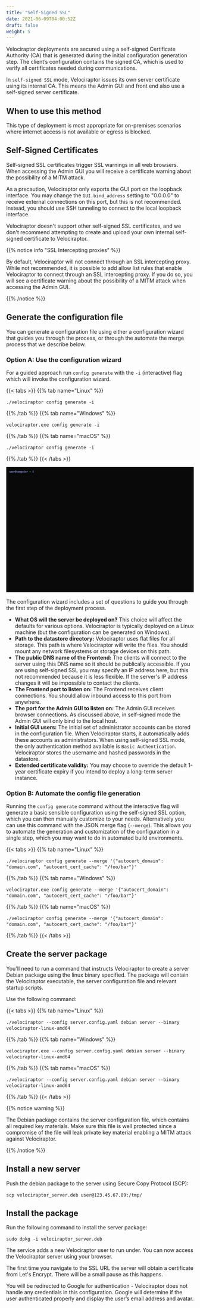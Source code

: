 ```yaml
---
title: "Self-Signed SSL"
date: 2021-06-09T04:00:52Z
draft: false
weight: 5
---
```


Velociraptor deployments are secured using a self-signed Certificate Authority (CA) that is generated during the initial configuration generation step. The client’s configuration contains the signed CA, which is used to verify all certificates needed during communications.

In `self-signed SSL` mode, Velociraptor issues its own server
certificate using its internal CA. This means the Admin GUI and front end
also use a self-signed server certificate.

## When to use this method
This type of deployment is most appropriate for on-premises scenarios
where internet access is not available or egress is blocked.

## Self-Signed Certificates
Self-signed SSL certificates trigger SSL warnings in all web
browsers. When accessing the Admin GUI you will receive a
certificate warning about the possibility of a MITM attack.

As a precaution, Velociraptor only exports the GUI port
on the loopback interface. You may change the `GUI.bind_address`
setting to "0.0.0.0" to receive external connections on this
port, but this is not recommended. Instead, you should use SSH
tunneling to connect to the local loopback interface.

Velociraptor doesn't support other self-signed SSL certificates, and we don't recommend attempting to create and upload your own internal self-signed certificate to Velociraptor.

{{% notice info "SSL Intercepting proxies" %}}

By default, Velociraptor will not connect through an SSL intercepting
proxy. While not recommended, it is possible to add allow list rules
that enable Velociraptor to connect through an SSL intercepting
proxy. If you do so, you will see a certificate warning about the
possibility of a MITM attack when accessing the Admin GUI.

{{% /notice %}}

## Generate the configuration file
You can generate a configuration file using either a configuration wizard that
guides you through the process, or through the automate the merge process that
we describe below.

### Option A: Use the configuration wizard

For a guided approach run `config generate` with the `-i` (interactive) flag
which will invoke the configuration wizard.

{{< tabs >}}
{{% tab name="Linux" %}}
```shell
./velociraptor config generate -i
```
{{% /tab %}}
{{% tab name="Windows" %}}
```shell
velociraptor.exe config generate -i
```
{{% /tab %}}
{{% tab name="macOS" %}}
```shell
./velociraptor config generate -i
```
{{% /tab %}}
{{< /tabs >}}

![Generating a configuration for a self-signed Deployment](self-signed-generation.gif)

The configuration wizard includes a set of questions to guide you through the first step of the deployment process.

* **What OS will the server be deployed on?** This choice will affect the
  defaults for various options. Velociraptor is typically
  deployed on a Linux machine (but the configuration can be generated on
  Windows).
* **Path to the datastore directory:** Velociraptor uses flat files for
  all storage. This path is where Velociraptor will write the
  files. You should mount any network filesystems or storage devices
  on this path.
* **The public DNS name of the Frontend:** The clients will connect to the
  server using this DNS name so it should be publically accessible. If
  you are using self-signed SSL you may specify an IP address here,
  but this not recommended because it is less flexible. If the
  server's IP address changes it will be impossible to contact the
  clients.
* **The Frontend port to listen on:** The Frontend receives client
  connections. You should allow inbound access to this port from
  anywhere.
* **The port for the Admin GUI to listen on:** The Admin GUI receives browser
  connections. As discussed above, in self-signed mode the Admin GUI will
  only bind to the local host.
* **Initial GUI users:** The initial set of administrator accounts can be stored
  in the configuration file. When Velociraptor starts, it automatically adds
  these accounts as administrators. When using self-signed SSL mode, the only
  authentication method available is `Basic Authentication`. Velociraptor stores
  the username and hashed passwords in the datastore.
* **Extended certificate validity:** You may choose to override the default
  1-year certificate expiry if you intend to deploy a long-term server instance.

### Option B: Automate the config file generation

Running the `config generate` command without the interactive flag will generate
a basic sensible configuration using the self-signed SSL option, which you can
then manually customize to your needs. Alternatively you can use this command
with the JSON merge flag (`--merge`). This allows you to automate the generation
and customization of the configuration in a single step, which you may want to
do in automated build environments.

{{< tabs >}}
{{% tab name="Linux" %}}
```shell
./velociraptor config generate --merge '{"autocert_domain": "domain.com", "autocert_cert_cache": "/foo/bar"}'
```
{{% /tab %}}
{{% tab name="Windows" %}}
```shell
velociraptor.exe config generate --merge '{"autocert_domain": "domain.com", "autocert_cert_cache": "/foo/bar"}'
```
{{% /tab %}}
{{% tab name="macOS" %}}
```shell
./velociraptor config generate --merge '{"autocert_domain": "domain.com", "autocert_cert_cache": "/foo/bar"}'
```
{{% /tab %}}
{{< /tabs >}}


## Create the server package

You'll need to run a command that instructs Velociraptor to create a server
Debian package using the linux binary specified. The package will contain the
Velociraptor executable, the server configuration file and relevant startup
scripts.

Use the following command:

{{< tabs >}}
{{% tab name="Linux" %}}
```shell
./velociraptor --config server.config.yaml debian server --binary velociraptor-linux-amd64
```
{{% /tab %}}
{{% tab name="Windows" %}}
```shell
velociraptor.exe --config server.config.yaml debian server --binary velociraptor-linux-amd64
```
{{% /tab %}}
{{% tab name="macOS" %}}
```shell
./velociraptor --config server.config.yaml debian server --binary velociraptor-linux-amd64
```
{{% /tab %}}
{{< /tabs >}}


{{% notice warning %}}

The Debian package contains the server configuration file, which contains all
required key materials. Make sure this file is well protected since a compromise
of the file will leak private key material enabling a MITM attack against
Velociraptor.

{{% /notice %}}

## Install a new server

Push the debian package to the server using Secure Copy Protocol (SCP):

```shell
scp velociraptor_server.deb user@123.45.67.89:/tmp/
```

## Install the package

Run the following command to install the server package:

```shell
sudo dpkg -i velociraptor_server.deb
```

The service adds a new Velociraptor user to run under. You can now access the
Velociraptor server using your browser.

The first time you navigate to the SSL URL the server will obtain a certificate
from Let's Encrypt. There will be a small pause as this happens.

You will be redirected to Google for authentication - Velociraptor does not
handle any credentials in this configuration. Google will determine if the user
authenticated properly and display the user’s email address and avatar.
